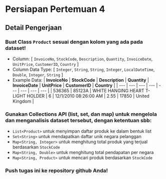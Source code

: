 # Persiapan Pertemuan 4

## Detail Pengerjaan

### Buat Class `Product` sesuai dengan kolom yang ada pada dataset!
- Column: [ `InvoiceNo`, `StockCode`, `Description`, `Quantity`, `InvoiceDate`, `UnitPrice`, `CustomerID`, `Country` ]
- Column Data Type: [ `Integer`, `String`, `String`, `Integer`, `LocalDateTime`, `Double`, `Integer`, `String` ]
- Example Data:
    | **InvoiceNo** | **StockCode** | **Description** | **Quantity** | **InvoiceDate** | **UnitPrice** | **CustomerID** | **Country** |
    | --- | --- | --- | --- | --- | --- | --- | --- |
    | 536365 | 85123A | WHITE HANGING HEART T-LIGHT HOLDER | 6 | 12/1/2010  08:26:00 AM | 2.55 | 17850 | United Kingdom |

### Gunakan Collections API (list, set, dan map) untuk mengelola dan menganalisis dataset tersebut, dengan ketentuan sbb:
- `List<Product>` untuk menyimpan daftar produk ke dalam bentuk list
- `Set<String>` untuk mendapatkan daftar unik negara pelanggan
- `Map<String, Integer>` untuk menghitung total produk yang terjual berdasarkan `StockCode`
- `Map<String, Double>` untuk menghitung total pendapatan per negara
- `Map<String, Product>` untuk mencari produk berdasarkan `StockCode`

### Push tugas ini ke repository github Anda!